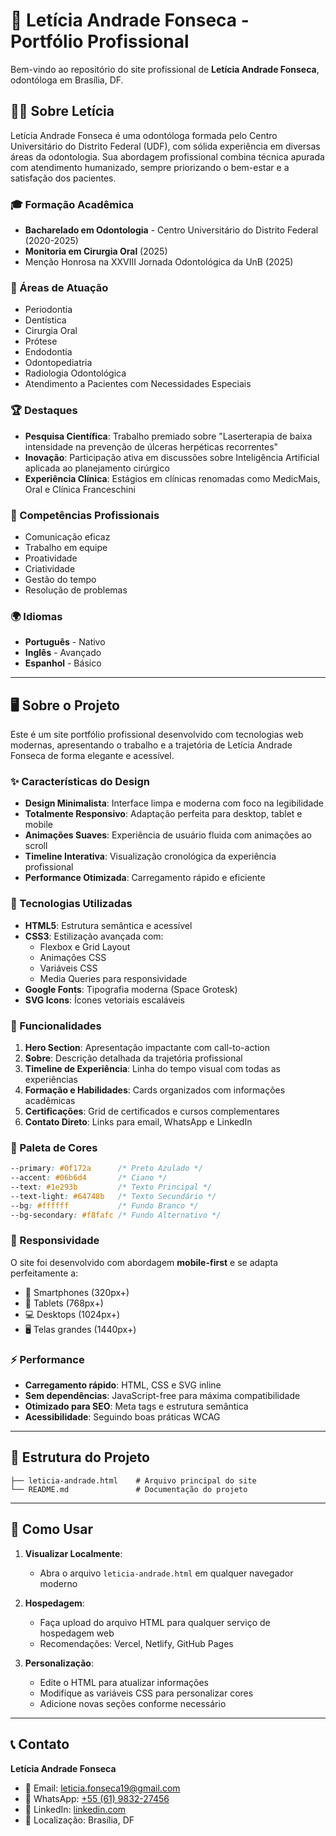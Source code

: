 # 🦷 Letícia Andrade Fonseca - Portfólio Profissional

Bem-vindo ao repositório do site profissional de **Letícia Andrade Fonseca**, odontóloga em Brasília, DF.

## 👩‍⚕️ Sobre Letícia

Letícia Andrade Fonseca é uma odontóloga formada pelo Centro Universitário do Distrito Federal (UDF), com sólida experiência em diversas áreas da odontologia. Sua abordagem profissional combina técnica apurada com atendimento humanizado, sempre priorizando o bem-estar e a satisfação dos pacientes.

### 🎓 Formação Acadêmica

- **Bacharelado em Odontologia** - Centro Universitário do Distrito Federal (2020-2025)
- **Monitoria em Cirurgia Oral** (2025)
- Menção Honrosa na XXVIII Jornada Odontológica da UnB (2025)

### 💼 Áreas de Atuação

- Periodontia
- Dentística
- Cirurgia Oral
- Prótese
- Endodontia
- Odontopediatria
- Radiologia Odontológica
- Atendimento a Pacientes com Necessidades Especiais

### 🏆 Destaques

- **Pesquisa Científica**: Trabalho premiado sobre "Laserterapia de baixa intensidade na prevenção de úlceras herpéticas recorrentes"
- **Inovação**: Participação ativa em discussões sobre Inteligência Artificial aplicada ao planejamento cirúrgico
- **Experiência Clínica**: Estágios em clínicas renomadas como MedicMais, Oral e Clínica Franceschini

### 🌟 Competências Profissionais

- Comunicação eficaz
- Trabalho em equipe
- Proatividade
- Criatividade
- Gestão do tempo
- Resolução de problemas

### 🌍 Idiomas

- **Português** - Nativo
- **Inglês** - Avançado
- **Espanhol** - Básico

---

## 🖥️ Sobre o Projeto

Este é um site portfólio profissional desenvolvido com tecnologias web modernas, apresentando o trabalho e a trajetória de Letícia Andrade Fonseca de forma elegante e acessível.

### ✨ Características do Design

- **Design Minimalista**: Interface limpa e moderna com foco na legibilidade
- **Totalmente Responsivo**: Adaptação perfeita para desktop, tablet e mobile
- **Animações Suaves**: Experiência de usuário fluida com animações ao scroll
- **Timeline Interativa**: Visualização cronológica da experiência profissional
- **Performance Otimizada**: Carregamento rápido e eficiente

### 🎨 Tecnologias Utilizadas

- **HTML5**: Estrutura semântica e acessível
- **CSS3**: Estilização avançada com:
  - Flexbox e Grid Layout
  - Animações CSS
  - Variáveis CSS
  - Media Queries para responsividade
- **Google Fonts**: Tipografia moderna (Space Grotesk)
- **SVG Icons**: Ícones vetoriais escaláveis

### 🎯 Funcionalidades

1. **Hero Section**: Apresentação impactante com call-to-action
2. **Sobre**: Descrição detalhada da trajetória profissional
3. **Timeline de Experiência**: Linha do tempo visual com todas as experiências
4. **Formação e Habilidades**: Cards organizados com informações acadêmicas
5. **Certificações**: Grid de certificados e cursos complementares
6. **Contato Direto**: Links para email, WhatsApp e LinkedIn

### 🎨 Paleta de Cores

```css
--primary: #0f172a      /* Preto Azulado */
--accent: #06b6d4       /* Ciano */
--text: #1e293b         /* Texto Principal */
--text-light: #64748b   /* Texto Secundário */
--bg: #ffffff           /* Fundo Branco */
--bg-secondary: #f8fafc /* Fundo Alternativo */
```

### 📱 Responsividade

O site foi desenvolvido com abordagem **mobile-first** e se adapta perfeitamente a:

- 📱 Smartphones (320px+)
- 📱 Tablets (768px+)
- 💻 Desktops (1024px+)
- 🖥️ Telas grandes (1440px+)

### ⚡ Performance

- **Carregamento rápido**: HTML, CSS e SVG inline
- **Sem dependências**: JavaScript-free para máxima compatibilidade
- **Otimizado para SEO**: Meta tags e estrutura semântica
- **Acessibilidade**: Seguindo boas práticas WCAG

---

## 📂 Estrutura do Projeto

```
├── leticia-andrade.html    # Arquivo principal do site
└── README.md               # Documentação do projeto
```

---

## 🚀 Como Usar

1. **Visualizar Localmente**:
   - Abra o arquivo `leticia-andrade.html` em qualquer navegador moderno

2. **Hospedagem**:
   - Faça upload do arquivo HTML para qualquer serviço de hospedagem web
   - Recomendações: Vercel, Netlify, GitHub Pages

3. **Personalização**:
   - Edite o HTML para atualizar informações
   - Modifique as variáveis CSS para personalizar cores
   - Adicione novas seções conforme necessário

---

## 📞 Contato

**Letícia Andrade Fonseca**

- 📧 Email: [leticia.fonseca19@gmail.com](mailto:leticia.fonseca19@gmail.com)
- 📱 WhatsApp: [+55 (61) 9832-27456](tel:+556198322745)
- 💼 LinkedIn: [linkedin.com](https://linkedin.com)
- 📍 Localização: Brasília, DF

